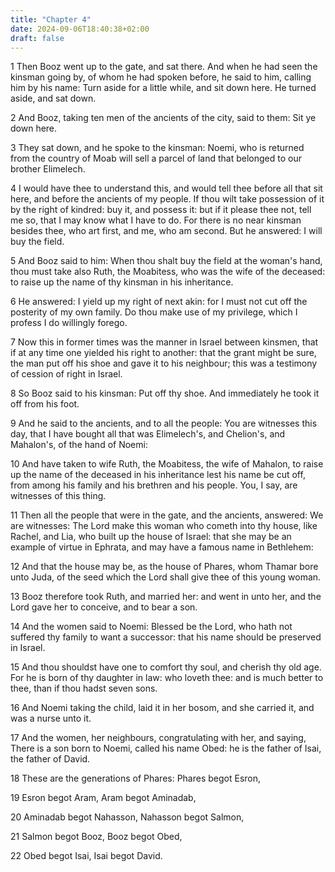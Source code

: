 ```yaml
---
title: "Chapter 4"
date: 2024-09-06T18:40:38+02:00
draft: false
---
```




1 Then Booz went up to the gate, and sat there. And when he had seen the kinsman going by, of whom he had spoken before, he said to him, calling him by his name: Turn aside for a little while, and sit down here. He turned aside, and sat down.

2 And Booz, taking ten men of the ancients of the city, said to them: Sit ye down here.

3 They sat down, and he spoke to the kinsman: Noemi, who is returned from the country of Moab will sell a parcel of land that belonged to our brother Elimelech.

4 I would have thee to understand this, and would tell thee before all that sit here, and before the ancients of my people. If thou wilt take possession of it by the right of kindred: buy it, and possess it: but if it please thee not, tell me so, that I may know what I have to do. For there is no near kinsman besides thee, who art first, and me, who am second. But he answered: I will buy the field.

5 And Booz said to him: When thou shalt buy the field at the woman's hand, thou must take also Ruth, the Moabitess, who was the wife of the deceased: to raise up the name of thy kinsman in his inheritance.

6 He answered: I yield up my right of next akin: for I must not cut off the posterity of my own family. Do thou make use of my privilege, which I profess I do willingly forego.

7 Now this in former times was the manner in Israel between kinsmen, that if at any time one yielded his right to another: that the grant might be sure, the man put off his shoe and gave it to his neighbour; this was a testimony of cession of right in Israel.

8 So Booz said to his kinsman: Put off thy shoe. And immediately he took it off from his foot.

9 And he said to the ancients, and to all the people: You are witnesses this day, that I have bought all that was Elimelech's, and Chelion's, and Mahalon's, of the hand of Noemi:

10 And have taken to wife Ruth, the Moabitess, the wife of Mahalon, to raise up the name of the deceased in his inheritance lest his name be cut off, from among his family and his brethren and his people. You, I say, are witnesses of this thing.

11 Then all the people that were in the gate, and the ancients, answered: We are witnesses: The Lord make this woman who cometh into thy house, like Rachel, and Lia, who built up the house of Israel: that she may be an example of virtue in Ephrata, and may have a famous name in Bethlehem:

12 And that the house may be, as the house of Phares, whom Thamar bore unto Juda, of the seed which the Lord shall give thee of this young woman.

13 Booz therefore took Ruth, and married her: and went in unto her, and the Lord gave her to conceive, and to bear a son.

14 And the women said to Noemi: Blessed be the Lord, who hath not suffered thy family to want a successor: that his name should be preserved in Israel.

15 And thou shouldst have one to comfort thy soul, and cherish thy old age. For he is born of thy daughter in law: who loveth thee: and is much better to thee, than if thou hadst seven sons.

16 And Noemi taking the child, laid it in her bosom, and she carried it, and was a nurse unto it.

17 And the women, her neighbours, congratulating with her, and saying, There is a son born to Noemi, called his name Obed: he is the father of Isai, the father of David.

18 These are the generations of Phares: Phares begot Esron,

19 Esron begot Aram, Aram begot Aminadab,

20 Aminadab begot Nahasson, Nahasson begot Salmon,

21 Salmon begot Booz, Booz begot Obed,

22 Obed begot Isai, Isai begot David.

